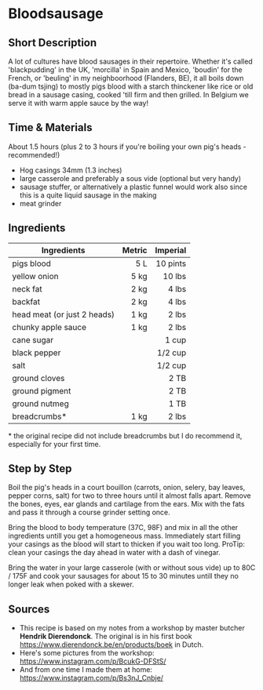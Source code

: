 # Bloodsausage
## Short Description
A lot of cultures have blood sausages in their repertoire. Whether it's called 'blackpudding' in the UK, 'morcilla' in Spain and Mexico, 'boudin' for the French,  or 'beuling' in my neighboorhood (Flanders, BE), it all boils down (ba-dum tsjing) to mostly pigs blood with a starch thinckener like rice or old bread in a sausage casing, cooked 'till firm and then grilled. In Belgium we serve it with warm apple sauce by the way!

## Time & Materials
About 1.5 hours (plus 2 to 3 hours if you're boiling your own pig's heads - recommended!)
* Hog casings 34mm (1.3 inches)
* large casserole and preferably a sous vide (optional but very handy)
* sausage stuffer, or alternatively a plastic funnel would work also since this is a quite liquid sausage in the making
* meat grinder

## Ingredients
| Ingredients | Metric | Imperial |
|----------|-------------:|------:|
| pigs blood | 5 L | 10 pints |
| yellow onion | 5 kg | 10 lbs |
| neck fat | 2 kg | 4 lbs |
| backfat | 2 kg | 4 lbs |
| head meat (or just 2 heads) | 1 kg | 2 lbs |
| chunky apple sauce | 1 kg | 2 lbs |
| cane sugar | | 1 cup |
| black pepper | | 1/2 cup |
| salt | | 1/2 cup |
| ground cloves | | 2 TB |
| ground pigment | | 2 TB |
| ground nutmeg | | 1 TB |
| breadcrumbs* | 1 kg | 2 lbs |

\* the original recipe did not include breadcrumbs but I do recommend it, especially for your first time.

## Step by Step
Boil the pig's heads in a court bouillon (carrots, onion, selery, bay leaves, pepper corns, salt) for two to three hours until it almost falls apart. Remove the bones, eyes, ear glands and cartilage from the ears. Mix with the fats and pass it through a course grinder setting once.

Bring the blood to body temperature (37C, 98F) and mix in all the other ingredients untill you get a homogeneous mass. Immediately start filling your casings as the blood will start to thicken if you wait too long. ProTip: clean your casings the day ahead in water with a dash of vinegar.

Bring the water in your large casserole (with or without sous vide) up to 80C / 175F and cook your sausages for about 15 to 30 minutes untill they no longer leak when poked with a skewer.

## Sources
* This recipe is based on my notes from a workshop by master butcher **Hendrik Dierendonck**. The original is in his first book https://www.dierendonck.be/en/products/boek in Dutch.
* Here's some pictures from the workshop: https://www.instagram.com/p/BcukG-DFStS/ 
* And from one time I made them at home: https://www.instagram.com/p/Bs3nJ_Cnbje/
